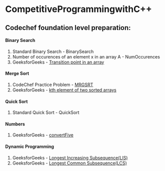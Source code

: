 # CompetitiveProgrammingwithC++
## Codechef foundation level preparation: 
#### Binary Search
1. Standard Binary Search - BinarySearch
2. Number of occurences of an element x in an array A - NumOccurences
3. GeeksforGeeks - [Transition point in an array](https://practice.geeksforgeeks.org/problems/find-transition-point/1)
#### Merge Sort
1. CodeChef Practice Problem - [MRGSRT](https://www.codechef.com/problems/MRGSRT)
2. GeeksforGeeks - [kth element of two sorted arrays](https://practice.geeksforgeeks.org/problems/k-th-element-of-two-sorted-array/0/) 
#### Quick Sort
1. Standard Quick Sort - QuickSort
#### Numbers
1. GeeksforGeeks - [convertFive](https://practice.geeksforgeeks.org/problems/replace-all-0s-with-5/1/)
#### Dynamic Programming
1. GeeksforGeeks - [Longest Increasing Subsequence(LIS)](https://practice.geeksforgeeks.org/problems/longest-increasing-subsequence/0/)
2. GeeksforGeeks - [Longest Common Subsequence(LCS)](https://practice.geeksforgeeks.org/problems/longest-common-subsequence/0/)
